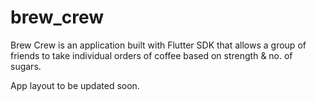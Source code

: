 # brew_crew

Brew Crew is an application built with Flutter SDK that allows a group of friends to take individual orders of coffee based on strength & no. of sugars.

App layout to be updated soon.

